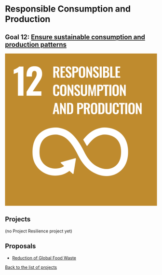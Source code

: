 # Responsible Consumption and Production

## Goal 12: [Ensure sustainable consumption and production patterns](https://sdgs.un.org/goals/goal12)

[![Goal 12](../images/sdgs/E-WEB-Goal-12.png)](https://sdgs.un.org/goals/goal12)

## Projects

(no Project Resilience project yet)

## Proposals

- [Reduction of Global Food Waste](../proposals/food_waste.md)

[Back to the list of projects](../README.md)